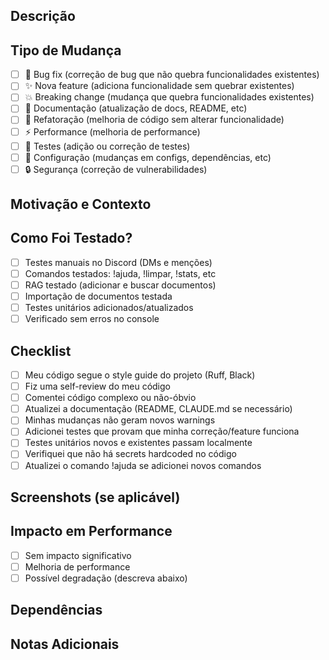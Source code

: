 ## Descrição

<!-- Descreva as mudanças realizadas neste PR -->

## Tipo de Mudança

<!-- Marque com um 'x' as opções aplicáveis -->

- [ ] 🐛 Bug fix (correção de bug que não quebra funcionalidades existentes)
- [ ] ✨ Nova feature (adiciona funcionalidade sem quebrar existentes)
- [ ] 💥 Breaking change (mudança que quebra funcionalidades existentes)
- [ ] 📝 Documentação (atualização de docs, README, etc)
- [ ] 🎨 Refatoração (melhoria de código sem alterar funcionalidade)
- [ ] ⚡ Performance (melhoria de performance)
- [ ] 🧪 Testes (adição ou correção de testes)
- [ ] 🔧 Configuração (mudanças em configs, dependências, etc)
- [ ] 🔒 Segurança (correção de vulnerabilidades)

## Motivação e Contexto

<!-- Por que essa mudança é necessária? Qual problema resolve? -->
<!-- Se resolve uma issue, adicione: Closes #123 -->

## Como Foi Testado?

<!-- Descreva os testes que você executou -->

- [ ] Testes manuais no Discord (DMs e menções)
- [ ] Comandos testados: !ajuda, !limpar, !stats, etc
- [ ] RAG testado (adicionar e buscar documentos)
- [ ] Importação de documentos testada
- [ ] Testes unitários adicionados/atualizados
- [ ] Verificado sem erros no console

## Checklist

- [ ] Meu código segue o style guide do projeto (Ruff, Black)
- [ ] Fiz uma self-review do meu código
- [ ] Comentei código complexo ou não-óbvio
- [ ] Atualizei a documentação (README, CLAUDE.md se necessário)
- [ ] Minhas mudanças não geram novos warnings
- [ ] Adicionei testes que provam que minha correção/feature funciona
- [ ] Testes unitários novos e existentes passam localmente
- [ ] Verifiquei que não há secrets hardcoded no código
- [ ] Atualizei o comando !ajuda se adicionei novos comandos

## Screenshots (se aplicável)

<!-- Adicione screenshots mostrando a feature funcionando no Discord -->

## Impacto em Performance

<!-- Descreva impactos de performance, uso de memória, API calls, etc -->

- [ ] Sem impacto significativo
- [ ] Melhoria de performance
- [ ] Possível degradação (descreva abaixo)

## Dependências

<!-- Este PR depende de outros PRs ou mudanças externas? -->

## Notas Adicionais

<!-- Qualquer informação adicional relevante para os revisores -->
